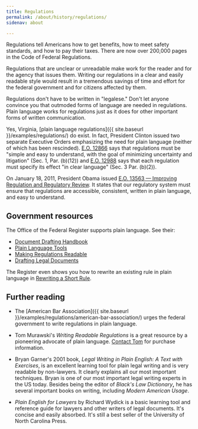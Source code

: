 ```yaml
---
title: Regulations
permalink: /about/history/regulations/
sidenav: about

---
```


Regulations tell Americans how to get benefits, how to meet safety standards, and how to pay their taxes. There are now over 200,000 pages in the Code of Federal Regulations.

Regulations that are unclear or unreadable make work for the reader and for the agency that issues them. Writing our regulations in a clear and easily readable style would result in a tremendous savings of time and effort for the federal government and for citizens affected by them.

Regulations don't have to be written in "legalese." Don't let anyone convince you that outmoded forms of language are needed in regulations. Plain language works for regulations just as it does for other important forms of written communication.

Yes, Virginia, [plain language regulations]({{ site.baseurl }}/examples/regulations/) do exist. In fact, President Clinton issued two separate Executive Orders emphasizing the need for plain language (neither of which has been rescinded). [E.O. 12866](https://www.archives.gov/files/federal-register/executive-orders/pdf/12866.pdf) says that regulations must be "simple and easy to understand, with the goal of minimizing uncertainty and litigation" (Sec. 1, Par. (b)(12)) and [E.O. 12988](https://www.gpo.gov/fdsys/pkg/FR-1996-02-07/pdf/96-2755.pdf) says that each regulation must specify its effect "in clear language" (Sec. 3 Par. (b)(2)).

On January 18, 2011, President Obama issued [E.O. 13563 — Improving Regulation and Regulatory Review](https://obamawhitehouse.archives.gov/the-press-office/2011/01/18/executive-order-13563-improving-regulation-and-regulatory-review). It states that our regulatory system must ensure that regulations are accessible, consistent, written in plain language, and easy to understand.

## Government resources

The Office of the Federal Register supports plain language. See their:

- [Document Drafting Handbook](http://www.archives.gov/federal-register/write/handbook/)
- [Plain Language Tools](http://www.archives.gov/federal-register/write/plain-language/)
- [Making Regulations Readable](http://www.archives.gov/federal-register/write/plain-language/readable-regulations.html)
- [Drafting Legal Documents](http://www.archives.gov/federal-register/write/legal-docs/)

The Register even shows you how to rewrite an existing rule in plain language in [Rewriting a Short Rule](http://www.archives.gov/federal-register/write/plain-language/short-rule-1.html).

## Further reading

- The [American Bar Association]({{ site.baseurl }}/examples/regulations/american-bar-association/) urges the federal government to write regulations in plain language.

- Tom Murawski's _Writing Readable Regulations_ is a great resource by a pioneering advocate of plain language. [Contact Tom](http://writingandspeaking.com/project-consulting/regulations) for purchase information.

- Bryan Garner's 2001 book, _Legal Writing in Plain English: A Text with Exercises_, is an excellent learning tool for plain legal writing and is very readable by non-lawyers. It clearly explains all our most important techniques. Bryan is one of our most important legal writing experts in the US today. Besides being the editor of _Black's Law Dictionary_**,** he has several important books on writing, including _Modern American Usage_.

- _Plain English for Lawyers_ by Richard Wydick is a basic learning tool and reference guide for lawyers and other writers of legal documents. It's concise and easily absorbed. It's still a best seller of the University of North Carolina Press.

